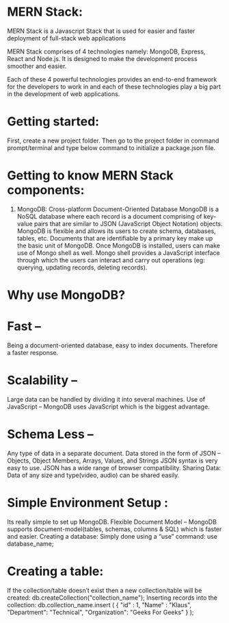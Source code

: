 # MERN Stack:
 MERN Stack is a Javascript Stack that is used for easier and faster deployment of full-stack web applications

 MERN Stack comprises of 4 technologies namely: MongoDB, Express, React and Node.js. It is designed to make the development process smoother and easier.

 Each of these 4 powerful technologies provides an end-to-end framework for the developers to work in and each of these technologies play a big part in the development of web applications.

 # Getting started:
  First, create a new project folder. Then go to the project folder in command prompt/terminal and type below command to initialize a package.json file.

 # Getting to know MERN Stack components:  

1. MongoDB: Cross-platform Document-Oriented Database 
MongoDB is a NoSQL database where each record is a document comprising of key-value pairs that are similar to JSON (JavaScript Object Notation) objects. MongoDB is flexible and allows its users to create schema, databases, tables, etc. Documents that are identifiable by a primary key make up the basic unit of MongoDB. Once MongoDB is installed, users can make use of Mongo shell as well. Mongo shell provides a JavaScript interface through which the users can interact and carry out operations (eg: querying, updating records, deleting records).

# Why use MongoDB? 

# Fast –
 Being a document-oriented database, easy to index documents. Therefore a faster response.
# Scalability – 
Large data can be handled by dividing it into several machines.
Use of JavaScript – MongoDB uses JavaScript which is the biggest advantage.
# Schema Less – 
Any type of data in a separate document.
Data stored in the form of JSON –
Objects, Object Members, Arrays, Values, and Strings
JSON syntax is very easy to use.
JSON has a wide range of browser compatibility.
Sharing Data: Data of any size and type(video, audio) can be shared easily.
# Simple Environment Setup :
 Its really simple to set up MongoDB.
Flexible Document Model – MongoDB supports document-model(tables, schemas, columns & SQL) which is faster and easier.
Creating a database: Simply done using a “use” command:
use database_name;
# Creating a table:
 If the collection/table doesn’t exist then a new collection/table will be created:
db.createCollection("collection_name");
Inserting records into the collection:
db.collection_name.insert
(
    {
        "id" : 1,
        "Name" : "Klaus",
                "Department": "Technical",
                "Organization": "Geeks For Geeks"
    }
);
